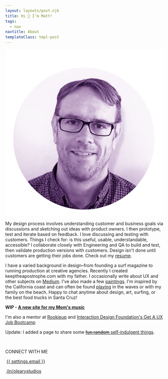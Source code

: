 ```yaml
---
layout: layouts/post.njk
title: Hi 👋 I’m Matt!
tags:
  - nav
navtitle: About
templateClass: tmpl-post
---
```


<style>
.about-page a {
  color: var(--primary-color);
  font-weight: 700;
  background-color: white;
}
</style>


<img class="about-me"  src="/img/me-in-circle_purple.png">

My design process involves understanding customer and business goals via discussions and sketching out ideas with product owners. I then prototype, test and iterate based on feedback. I love discussing and testing with customers. Things I check for: is this useful, usable, understandable, accessible? I collaborate closely with Engineering and QA to build and test, then validate production versions with customers. Design isn't done until customers are getting their jobs done. Check out my [resume](/img/OLeary_resume_2020.pdf).


I have a varied background in design–from founding a surf magazine to running production at creative agencies. Recently I created keeptheapostrophe.com with my father. I occasionally write about UX and other subjects on [Medium](https://medium.com/@mattosurf). I've also made a few [paintings](/paintings). I'm inspired by the California coast and can often be found [playing](/img/me-surfing_2019.mp4) in the waves or with my family on the beach. Happy to chat anytime about design, art, surfing, or the best food trucks in Santa Cruz!

**WIP - [A new site for my Mom's music](https://minnieoleary.com/)**

I'm also a mentor at [Rookieup](https://www.rookieup.com/) and [Interaction Design Foundation's Get A UX Job Bootcamp](https://www.interaction-design.org/bootcamps/get-a-new-job-in-ux-design?ep=rookieup)

Update: I added a page to share some [~~fun random~~ self-indulgent things](/fun).




<br>

CONNECT WITH ME
<p><span class="jam jam-envelope"></span>&nbsp;<a href="mailto: {{ settings.email }}">{{ settings.email }}</a>

<span class="jam jam-linkedin"></span>&nbsp;<a href="{{ settings.linkedin }}">/in/olearystudios</a>

<!-- <span class="jam jam-twitter"></span>&nbsp;<a href="https://twitter.com/mattosurf">@mattosurf</a> -->